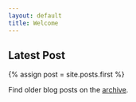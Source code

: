 ```yaml
---
layout: default
title: Welcome
---
```




## Latest Post



{% assign post = site.posts.first %}


<!--
{% for post in site.posts offset:1 %}

<article class='post'>
  <h1 class='post-title'>
    <a href="{{ site.path }}{{ post.url }}">
      {{ post.title }}
    </a>
  </h1>
  <div class="post-date">{{ post.date | date: "%b %-d, %Y" }}</div>
  {{ post.content }}
</article>

{% endfor %}
-->

Find older blog posts on the [archive](archive.md).